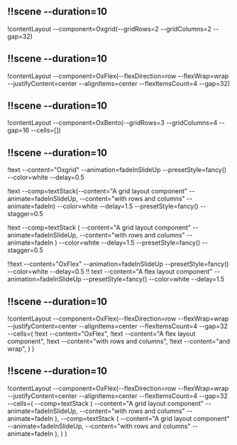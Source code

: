 ## !!scene --duration=10

!contentLayout --component=Oxgrid(--gridRows=2 --gridColumns=2 --gap=32)

## !!scene --duration=10

!contentLayout --component=OxFlex(--flexDirection=row --flexWrap=wrap --justifyContent=center --alignItems=center --flexItemsCount=4 --gap=32)

## !!scene --duration=10

!contentLayout --component=OxBento(--gridRows=3 --gridColumns=4 --gap=16 --cells=[])

## !!scene --duration=10

!text --content="Oxgrid" --animation=fadeInSlideUp --presetStyle=fancy() --color=white --delay=0.5

!text --comp=textStack(--content="A grid layout component" --animate=fadeInSlideUp, --content="with rows and columns" --animate=fadeIn) --color=white --delay=1.5 --presetStyle=fancy() --stagger=0.5

!text --comp=textStack
(
--content="A grid layout component" --animate=fadeInSlideUp,
--content="with rows and columns" --animate=fadeIn
)
--color=white --delay=1.5 --presetStyle=fancy() --stagger=0.5

!!text --content="OxFlex" --animation=fadeInSlideUp --presetStyle=fancy() --color=white --delay=0.5
!! text --content="A flex layout component" --animation=fadeInSlideUp --presetStyle=fancy() --color=white --delay=1.5

## !!scene --duration=10

!contentLayout --component=OxFlex(--flexDirection=row --flexWrap=wrap --justifyContent=center --alignItems=center --flexItemsCount=4 --gap=32  
--cells=(
!text --content="OxFlex",
!text --content="A flex layout component",
!text --content="with rows and columns",
!text --content="and wrap",
)
)

## !!scene --duration=10

!contentLayout --component=OxFlex(--flexDirection=row --flexWrap=wrap --justifyContent=center --alignItems=center --flexItemsCount=4 --gap=32  
--cells=(
    --comp=textStack
    (
    --content="A grid layout component" --animate=fadeInSlideUp,
    --content="with rows and columns" --animate=fadeIn
    ),
    --comp=textStack
    (
    --content="A grid layout component" --animate=fadeInSlideUp,
    --content="with rows and columns" --animate=fadeIn
    ),
)
)
